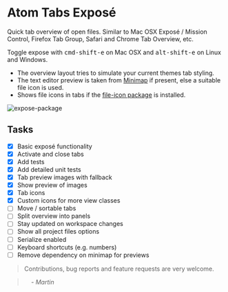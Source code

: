# Atom Tabs Exposé

Quick tab overview of open files. Similar to Mac OSX Exposé / Mission Control, Firefox Tab Group, Safari and Chrome Tab Overview, etc.

Toggle expose with <kbd>cmd-shift-e</kbd> on Mac OSX and <kbd>alt-shift-e</kbd> on Linux and Windows.

* The overview layout tries to simulate your current themes tab styling.
* The text editor preview is taken from [Minimap](https://github.com/atom-minimap/minimap) if present, else a suitable file icon is used.
* Shows file icons in tabs if the [file-icon package](https://github.com/DanBrooker/file-icons) is installed.

![expose-package](https://raw.githubusercontent.com/mrodalgaard/atom-expose/master/screenshots/preview.png)

## Tasks

- [x] Basic exposé functionality
- [x] Activate and close tabs
- [x] Add tests
- [x] Add detailed unit tests
- [x] Tab preview images with fallback
- [x] Show preview of images
- [x] Tab icons
- [x] Custom icons for more view classes
- [ ] Move / sortable tabs
- [ ] Split overview into panels
- [ ] Stay updated on workspace changes
- [ ] Show all project files options
- [ ] Serialize enabled
- [ ] Keyboard shortcuts (e.g. numbers)
- [ ] Remove dependency on minimap for previews

> Contributions, bug reports and feature requests are very welcome.

> &nbsp; &nbsp; _- Martin_
